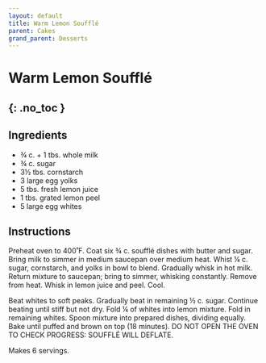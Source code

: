 ```yaml
---
layout: default
title: Warm Lemon Soufflé
parent: Cakes
grand_parent: Desserts
---
```


# Warm Lemon Soufflé
{: .no_toc }
---

## Ingredients
<ul>
	<li>¾ c. + 1 tbs. whole milk</li>
	<li>¾ c. sugar</li>
	<li>3½ tbs. cornstarch</li>
	<li>3 large egg yolks</li>
	<li>5 tbs. fresh lemon juice</li>
	<li>1 tbs. grated lemon peel</li>
	<li>5 large egg whites</li>
</ul>

## Instructions
Preheat oven to 400˚F. Coat six ¾ c. soufflé dishes with butter and sugar. Bring milk to simmer in medium saucepan over medium heat. Whist ¼ c. sugar, cornstarch, and yolks in bowl to blend. Gradually whisk in hot milk. Return mixture to saucepan; bring to simmer, whisking constantly. Remove from heat. Whisk in lemon juice and peel. Cool.

Beat whites to soft peaks. Gradually beat in remaining ½ c. sugar. Continue beating until stiff but not dry. Fold ¼ of whites into lemon mixture. Fold in remaining whites. Spoon mixture into prepared dishes, dividing equally. Bake until puffed and brown on top (18 minutes). DO NOT OPEN THE OVEN TO CHECK PROGRESS: SOUFFLÉ WILL DEFLATE.

Makes 6 servings.